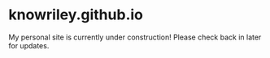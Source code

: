 # knowriley.github.io

My personal site is currently under construction! Please check back in later for updates.
